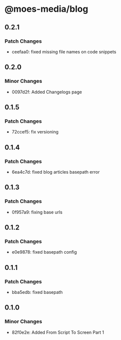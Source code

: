 # @moes-media/blog

## 0.2.1

### Patch Changes

- ceefaa0: fixed missing file names on code snippets

## 0.2.0

### Minor Changes

- 0097d2f: Added Changelogs page

## 0.1.5

### Patch Changes

- 72ccef5: fix versioning

## 0.1.4

### Patch Changes

- 6ea4c7d: fixed blog articles basepath error

## 0.1.3

### Patch Changes

- 0f957a9: fixing base urls

## 0.1.2

### Patch Changes

- e0e9878: fixed basepath config

## 0.1.1

### Patch Changes

- bba5edb: fixed basepath

## 0.1.0

### Minor Changes

- 82f0e2e: Added From Script To Screen Part 1
